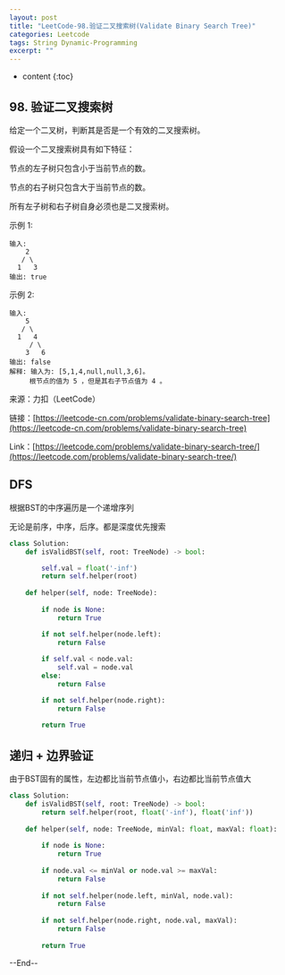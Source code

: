 ```yaml
---
layout: post
title: "LeetCode-98.验证二叉搜索树(Validate Binary Search Tree)"
categories: Leetcode
tags: String Dynamic-Programming
excerpt: ""
---
```


* content
{:toc}

## 98. 验证二叉搜索树

给定一个二叉树，判断其是否是一个有效的二叉搜索树。

假设一个二叉搜索树具有如下特征：

节点的左子树只包含小于当前节点的数。

节点的右子树只包含大于当前节点的数。

所有左子树和右子树自身必须也是二叉搜索树。

示例 1:

```
输入:
    2
   / \
  1   3
输出: true
```

示例 2:

```
输入:
    5
   / \
  1   4
     / \
    3   6
输出: false
解释: 输入为: [5,1,4,null,null,3,6]。
     根节点的值为 5 ，但是其右子节点值为 4 。
```

来源：力扣（LeetCode）

链接：[https://leetcode-cn.com/problems/validate-binary-search-tree](https://leetcode-cn.com/problems/validate-binary-search-tree)

Link：[https://leetcode.com/problems/validate-binary-search-tree/](https://leetcode.com/problems/validate-binary-search-tree/)


## DFS

根据BST的中序遍历是一个递增序列

无论是前序，中序，后序。都是深度优先搜索

```python
class Solution:
    def isValidBST(self, root: TreeNode) -> bool:

        self.val = float('-inf')
        return self.helper(root)
        
    def helper(self, node: TreeNode):
        
        if node is None:
            return True

        if not self.helper(node.left):
            return False
         
        if self.val < node.val:
            self.val = node.val
        else:
            return False

        if not self.helper(node.right):
            return False
        
        return True
```


## 递归 + 边界验证

由于BST固有的属性，左边都比当前节点值小，右边都比当前节点值大

```python
class Solution:
    def isValidBST(self, root: TreeNode) -> bool:
        return self.helper(root, float('-inf'), float('inf'))
        
    def helper(self, node: TreeNode, minVal: float, maxVal: float):
        
        if node is None:
            return True
        
        if node.val <= minVal or node.val >= maxVal:
            return False
        
        if not self.helper(node.left, minVal, node.val):
            return False
        
        if not self.helper(node.right, node.val, maxVal):
            return False
        
        return True
```

--End--
